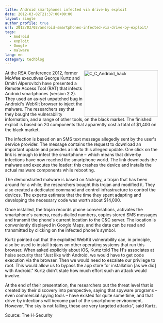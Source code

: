 ```yaml
---
title: Android smartphones infected via drive-by exploit
date: 2012-03-02T21:37:00+00:00
layout: single
author_profile: true
url: 2012/03/02/android-smartphones-infected-via-drive-by-exploit/
tags:
  - Android
  - exploit
  - Google
  - malware
lang: en
category: techblog
---
```

[<img title="C_C_Android_hack" border="0" alt="C_C_Android_hack" align="right" src="http://lh3.ggpht.com/-XITWQAu4ToE/T1E2hP9xEbI/AAAAAAAAFBc/2L50uY9gf0A/C_C_Android_hack_thumb%25255B3%25255D.jpg?imgmax=800" width="244" height="152" />](http://lh3.ggpht.com/-s1lmmRdQyqk/T1E2eeXkeVI/AAAAAAAAFBU/XFz7V9ekIwk/s1600-h/C_C_Android_hack%25255B3%25255D.jpg)At the [RSA Conference 2012](http://www.rsaconference.com/events/2012/usa/mightier.htm), former McAfee executives George Kurtz and Dmitri Alperovitch have presented a Remote Access Tool (RAT) that infects Android smartphones (version 2.2). They used an as-yet unpatched bug in Android's WebKit browser to inject the malware. The researchers say that they bought the vulnerability information, and a range of other tools, on the black market. The finished exploit is based on 20 components that apparently cost a total of $1,400 on the black market. 

The infection is based on an SMS text message allegedly sent by the user's service provider. The message contains the request to download an important update and provides a link to this alleged update. One click on the link is enough to infect the smartphone – which means that drive-by infections have now reached the smartphone world. The link downloads the malware and executes the loader; this crashes the device and installs the actual malware components while rebooting. 

The demonstrated malware is based on Nickspy, a trojan that has been around for a while; the researchers bought this trojan and modified it. They also created a dedicated command and control infrastructure to control the devices. The experts estimate that the time they spent adapting and developing the necessary code was worth about $14,000. 

Once installed, the trojan records phone conversations, activates the smartphone's camera, reads dialled numbers, copies stored SMS messages and transmit the phone's current location to the C&C server. The location is conveniently displayed in Google Maps, and the data can be read and transmitted by clicking on the infected phone's symbol. 

Kurtz pointed out that the exploited WebKit vulnerability can, in principle, also be used to install trojans on other operating systems that run this browser. When asked explicitly about iOS, Kurtz told The H's associates at heise security that “Just like with Android, we would have to get code execution via the browser. Then we would need to escalate our privilege to root. This would allow us to bypass the app store for installation [as we did] with Android.” Kurtz didn't state how much effort such an attack would involve. 

At the end of their presentation, the researchers put the threat level that is created by their discovery into perspective, saying that spyware programs – even commercial spying tools – have existed for quite some time, and that drive-by infections will become part of the smartphone environment. However, “the sky is not falling, these are very targeted attacks”, said Kurtz. 

Source: The H-Security